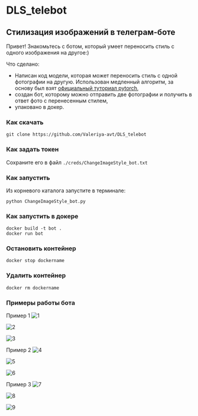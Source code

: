 # DLS_telebot

## Стилизация изображений в телеграм-боте

Привет! Знакомьтесь с ботом, который умеет переносить стиль с одного изображения на другое:)

Что сделано:
- Написан код модели, которая может переносить стиль с одной фотографии на другую. Использован медленный алгоритм, за основу был взят [официальный туториал pytorch](https://pytorch.org/tutorials/advanced/neural_style_tutorial.html),
- создан бот, которому можно отправить две фотографии и получить в ответ фото с перенесенным стилем,
- упаковано в докер.

### Как скачать
```
git clone https://github.com/Valeriya-avt/DLS_telebot
```

### Как задать токен
Сохраните его в файл `./creds/ChangeImageStyle_bot.txt`

### Как запустить
Из корневого каталога запустите в терминале:
```
python ChangeImageStyle_bot.py
```

### Как запустить в докере
```
docker build -t bot .
docker run bot
```

### Остановить контейнер
```
docker stop dockername
```

### Удалить контейнер
```
docker rm dockername
```

### Примеры работы бота
Пример 1
![1](/docs/images/screenshot1.png)

![2](/docs/images/screenshot2.png)

![3](/docs/images/screenshot3.png)

Пример 2
![4](/docs/images/screenshot4.png)

![5](/docs/images/screenshot5.png)

![6](/docs/images/screenshot6.png)

Пример 3
![7](/docs/images/screenshot7.png)

![8](/docs/images/screenshot8.png)

![9](/docs/images/screenshot9.png)


